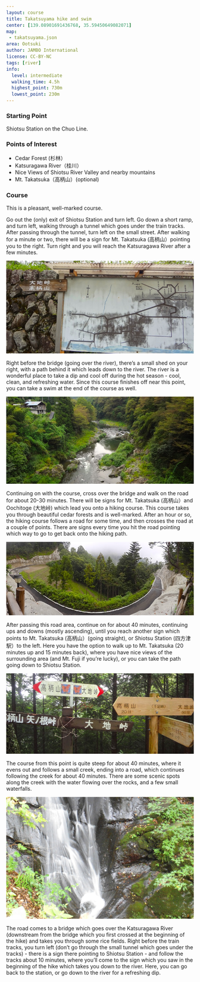 ```yaml
---
layout: course
title: Takatsuyama hike and swim
center: [139.08901691436768, 35.59450649082071]
map: 
 - takatsuyama.json
area: Ootsuki
author: JAMBO International
license: CC-BY-NC
tags: [river]
info:
  level: intermediate
  walking_time: 4.5h
  highest_point: 730m
  lowest_point: 230m
---
```


### Starting Point ###

Shiotsu Station on the Chuo Line.

### Points of Interest ###

 - Cedar Forest (杉林）
 - Katsuragawa River（桂川）
 - Nice Views of Shiotsu River Valley and nearby mountains
 - Mt. Takatsuka（高柄山）(optional)

### Course ###

This is a pleasant, well-marked course.

Go out the (only) exit of Shiotsu Station and turn left.  Go down a short ramp, and turn left, walking through a tunnel which goes under the train tracks.  After passing through the tunnel, turn left on the small street.  After walking for a minute or two, there will be a sign for Mt. Takatsuka (高柄山）pointing you to the right.  Turn right and you will reach the Katsuragawa River after a few minutes.  

![Signs](DSC01766.JPG)

Right before the bridge (going over the river), there’s a small shed on your right, with a path behind it which leads down to the river.  The river is a wonderful place to take a dip and cool off during the hot season - cool, clean, and refreshing water.  Since this course finishes off near this point, you can take a swim at the end of the course as well.

![Katsuragawa river](DSC01760.JPG)

Continuing on with the course, cross over the bridge and walk on the road for about 20-30 minutes.  There will be signs for Mt. Takatsuka (高柄山）and Oochitoge (大地峠) which lead you onto a hiking course.  This course takes you through beautiful cedar forests and is well-marked.  After an hour or so, the hiking course follows a road for some time, and then crosses the road at a couple of points.  There are signs every time you hit the road pointing which way to go to get back onto the hiking path.  

![Road](DSC01802.JPG)

After passing this road area, continue on for about 40 minutes, continuing ups and downs (mostly ascending), until you reach another sign which points to Mt. Takatsuka (高柄山）(going straight), or Shiotsu Station (四方津駅）to the left.  Here you have the option to walk up to Mt. Takatsuka (20 minutes up and 15 minutes back), where you have nice views of the surrounding area (and Mt. Fuji if you’re lucky), or you can take the path going down to Shiotsu Station.  

![Optional Takatsuka](DSC01827.JPG)

The course from this point is quite steep for about 40 minutes, where it evens out and follows a small creek, ending into a road, which continues following the creek for about 40 minutes.  There are some scenic spots along the creek with the water flowing over the rocks, and a few small waterfalls.  

![Creek falling over rocks](9593460633_7572e02b90_k.jpg)

The road comes to a bridge which goes over the Katsuragawa River (downstream from the bridge which you first crossed at the beginning of the hike) and takes you through some rice fields.  Right before the train tracks, you turn left (don’t go through the small tunnel which goes under the tracks) - there is a sign there pointing to Shiotsu Station - and follow the tracks about 10 minutes, where you’ll come to the sign which you saw in the beginning of the hike which takes you down to the river.  Here, you can go back to the station, or go down to the river for a refreshing dip.



